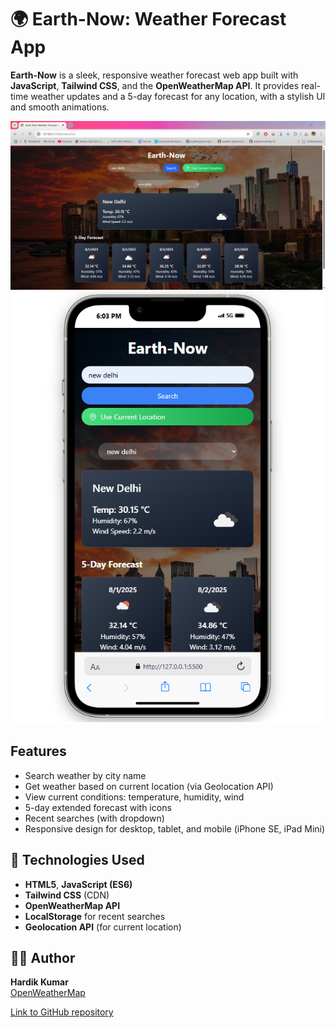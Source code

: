 
# 🌍 Earth-Now: Weather Forecast App

**Earth-Now** is a sleek, responsive weather forecast web app built with **JavaScript**, **Tailwind CSS**, and the **OpenWeatherMap API**. It provides real-time weather updates and a 5-day forecast for any location, with a stylish UI and smooth animations.

![Screenshot](img/screenshot.PNG)
![Screenshot](img/screenshot2.PNG)



## Features

- Search weather by city name
- Get weather based on current location (via Geolocation API)
- View current conditions: temperature, humidity, wind
- 5-day extended forecast with icons
- Recent searches (with dropdown)
- Responsive design for desktop, tablet, and mobile (iPhone SE, iPad Mini)


## 🔧 Technologies Used

- **HTML5**, **JavaScript (ES6)**
- **Tailwind CSS** (CDN)
- **OpenWeatherMap API**
- **LocalStorage** for recent searches
- **Geolocation API** (for current location)



## 👨‍💻 Author

**Hardik Kumar**  
[OpenWeatherMap](https://openweathermap.org/)

[Link to GitHub repository](https://github.com/hardikjha/weather-app)

